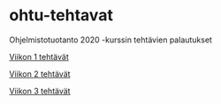 # ohtu-tehtavat

Ohjelmistotuotanto 2020 -kurssin tehtävien palautukset

[Viikon 1 tehtävät](https://github.com/nikomn/ohtu-tehtavat/tree/main/viikko1)

[Viikon 2 tehtävät](https://github.com/nikomn/ohtu-tehtavat/tree/main/viikko2)

[Viikon 3 tehtävät](https://github.com/nikomn/ohtu-tehtavat/tree/main/viikko3)
